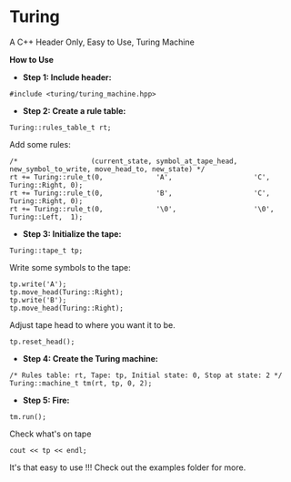 Turing
======
A C++ Header Only, Easy to Use, Turing Machine

**How to Use**
- **Step 1: Include header:**
```
#include <turing/turing_machine.hpp>
```
- **Step 2: Create a rule table:**
```
Turing::rules_table_t rt;
```
Add some rules:
```
/*                  (current_state, symbol_at_tape_head,    new_symbol_to_write, move_head_to, new_state) */
rt += Turing::rule_t(0,             'A',                    'C',                 Turing::Right, 0);
rt += Turing::rule_t(0,             'B',                    'C',                 Turing::Right, 0);
rt += Turing::rule_t(0,             '\0',                   '\0',                Turing::Left,  1);
```
- **Step 3: Initialize the tape:**
```
Turing::tape_t tp;
```
Write some symbols to the tape:
```
tp.write('A');
tp.move_head(Turing::Right);
tp.write('B');
tp.move_head(Turing::Right);
```
Adjust tape head to where you want it to be.
```
tp.reset_head();
```
- **Step 4: Create the Turing machine:**
```
/* Rules table: rt, Tape: tp, Initial state: 0, Stop at state: 2 */
Turing::machine_t tm(rt, tp, 0, 2);
```
- **Step 5: Fire:**
```
tm.run();
```
Check what's on tape
```
cout << tp << endl;
```

It's that easy to use !!!
Check out the examples folder for more.
